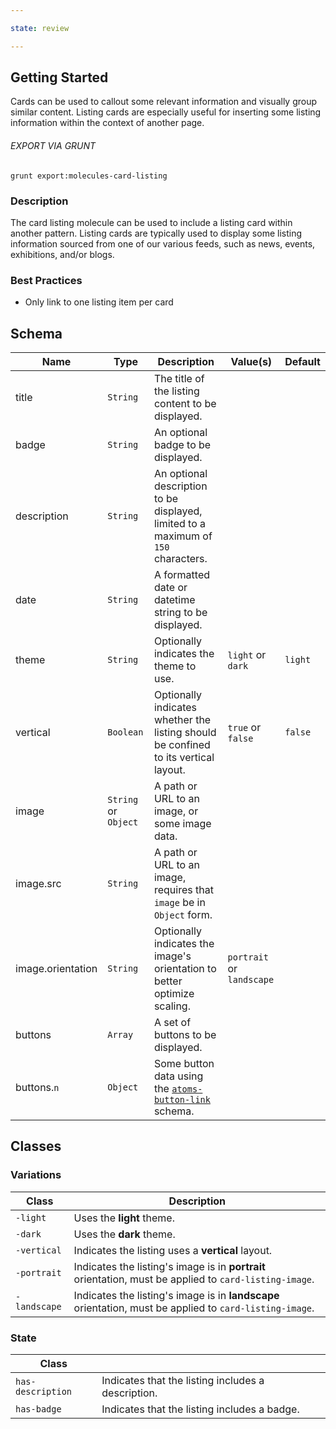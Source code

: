 ```yaml
---

state: review

---
```


## Getting Started

Cards can be used to callout some relevant information and visually group similar content. Listing cards are especially useful for inserting some listing information within the context of another page.

###### EXPORT VIA GRUNT

```
grunt export:molecules-card-listing
```


### Description

The card listing molecule can be used to include a listing card within another pattern. Listing cards are typically used to display some listing information sourced from one of our various feeds, such as news, events, exhibitions, and/or blogs.


### Best Practices

- Only link to one listing item per card


## Schema

| Name            | Type      | Description                                                                       | Value(s)                          | Default |
|-----------------|-----------|-----------------------------------------------------------------------------------|-----------------------------------|---------|
| title           | `String`  | The title of the listing content to be displayed.                                 |                                   |         |
| badge           | `String`  | An optional badge to be displayed.                                                |                                   |         |
| description     | `String`  | An optional description to be displayed, limited to a maximum of `150` characters.|                                   |         |
| date            | `String`  | A formatted date or datetime string to be displayed.                              |                                   |         |
| theme           | `String`  | Optionally indicates the theme to use.                                            | `light` or `dark`                 | `light` |
| vertical        | `Boolean` | Optionally indicates whether the listing should be confined to its vertical layout.  | `true` or `false`              | `false` |
| image           | `String` or `Object` | A path or URL to an image, or some image data.                         |                                   |         |
| image.src       | `String`  | A path or URL to an image, requires that `image` be in `Object` form.             |                                   |         |
| image.orientation | `String`  | Optionally indicates the image's orientation to better optimize scaling.        | `portrait` or `landscape`         |         |
| buttons         | `Array`   | A set of buttons to be displayed.                                                 |                                   |         |
| buttons.`n`     | `Object`  | Some button data using the [`atoms-button-link`][atoms-button-link] schema.       |                                   |         |


## Classes

### Variations

| Class               | Description                                                                                             |
|---------------------|---------------------------------------------------------------------------------------------------------|
| `-light`            | Uses the **light** theme.                                                                               |
| `-dark`             | Uses the **dark** theme.                                                                                |
| `-vertical`         | Indicates the listing uses a **vertical** layout.                                                       |
| `-portrait`         | Indicates the listing's image is in **portrait** orientation, must be applied to `card-listing-image`.  |
| `-landscape`        | Indicates the listing's image is in **landscape** orientation, must be applied to `card-listing-image`. |

### State

| Class             |                                                                 |
|-------------------|-----------------------------------------------------------------|
| `has-description` | Indicates that the listing includes a description.              |
| `has-badge`       | Indicates that the listing includes a badge.                    |

[atoms-button-link]: /patterns/20-atoms-buttons-01-button-link/20-atoms-buttons-01-button-link.html
